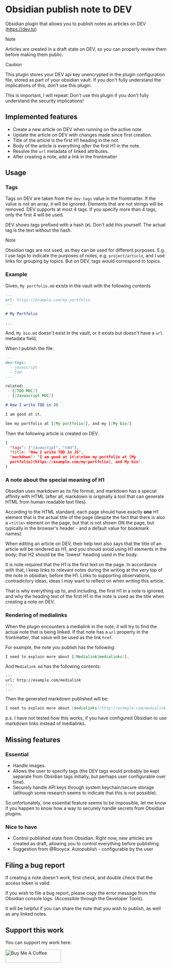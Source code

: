 # Obsidian publish note to DEV

Obsidian plugin that allows you to publish notes as articles on DEV (https://dev.to)

> [!NOTE]
> Articles are created in a draft state on DEV, so you can properly review them
> before making them public.

> [!CAUTION]
> This plugin stores your DEV api key unencrypted in the plugin configuration
> file, stored as part of your obsidian vault. If you don't fully understand the
> implications of this, don't use this plugin.
>
> This is important, I will repeat: Don't use this plugin if you don't fully
> understand the security implications!

## Implemented features

- Create a new article on DEV when running on the active note.
- Update the article on DEV with changes made since first creation.
- Title of the article is the first H1 heading in the not.
- Body of the article is everything _after_ the first H1 in the note.
- Resolve the `url` metadata of linked attributes.
- After creating a note, add a link in the frontmatter

## Usage

### Tags

Tags on DEV are taken from the `dev-tags` value in the frontmatter. If the value
is not an array, it will be ignored. Elements that are not strings will be
removed. DEV supports at most 4 tags. If you specify more than 4 tags, only the
first 4 will be used.

DEV shows tags prefixed with a hash (`#`). Don't add this yourself. The actual tag is the
text without the hash.

> [!NOTE]
> Obsidian tags are not used, as they can be used for different purposes. E.g. I
> use tags to indicate the purposes of notes, e.g. `project/article`, and I use
> links for grouping by topics. But on DEV, tags would correspond to topics.

### Example

Given, `My portfolio.md` exists in the vault with the following contents

```markdown
---
url: https://example.com/my-portfolio
---

# My Portfolio

...
```

And, `My bio.md` doesn't exist in the vault, or it exists but doesn't have a
`url` metadata field,

When I publish the file:

```markdown
---
dev-tags:
  - javascript
  - tdd
---

related:
 - [[TDD MOC]]
 - [[Javascript MOC]]

# How I write TDD in JS

I am good at it.

See my portfolio at [[My portfolio]], and my [[My bio]]
```

Then the following article is created on DEV.

```json
{
  "tags": ["javascript", "tdd"],
  "title: "How I write TDD in JS",
  "markdown": "I am good at it\n\nSee my portfolio at [My
  portfolio](https://example.com/my-portfolio), and My bio"
}
```

### A note about the special meaning of H1

Obsidian uses markdown as its file format, and markdown has a special affinity
with HTML (after all, markdown is originally a tool that can generate HTML from
human readable text files).

According to the HTML standard, each page should have exactly **one** H1
element that is the actual title of the page (despite the fact that there is
also a `<title>` element on the page, but that is not shown ON the page, but
typically in the browser's header - and a default value for bookmark names).

When editing an article on DEV, their help text also says that the title of an
article will be rendered as H1, and you should avoid using H1 elements in the
body; that H2 should be the 'lowest' heading used in the body.

It is note required that the H1 is the first text on the page. In accordance
with that, I keep links to relevant notes during the writing at the very top of
the note in obsidian; before the H1. Links to supporting observations,
contradictory ideas, ideas I _may_ want to reflect on when writing this article.

That is why everything up to, and including, the first H1 in a note is
ignored, and why the heading text of the first H1 in the note is used as the
title when creating a note on DEV.

### Rendering of medialinks

When the plugin encounters a medialink in the note, it will try to find the
actual note that is being linked. If that note has a `url` property in the
frontmatter, that value will be used as the link `href`.

For example, the note you publish has the following:

```markdown
I need to explain more about [[Medialink|medialinks]].
```

And `Medialink.md` has the following contents:

```
---
url: http://example.com/medialink
---
...
```

Then the generated markdown published will be:

```markdown
I need to explain more about [medialinks](http://example.com/medialink).
```

p.s. I have not tested how this works, if you have configured Obsidian to use
markdown links instead of medialinks.

## Missing features

### Essential

- Handle images.
- Allows the user to specify tags (the DEV tags would probably be kept separate
  from Obsidian tags initially, but perhaps user configurable over time).
- Securely handle API keys through system keychain/secure storage (although some
  research seems to indicate that this is not possible).

So unfortunately, one essential feature seems to be impossible, let me know if
you happen to know how a way to securely handle secrets from Obsidian plugins.

### Nice to have

- Control published state from Obsidian. Right now, new articles are created as
  draft, allowing you to control everything before publishing.
- Suggestion from @Rooyca: Autopublish - configurable by the user


## Filing a bug report

If creating a note doesn't work, first check, and double check that the
access token is valid.

If you wish to file a bug report, please copy the error message from the
Obsidian console logs. (Accessible through the Developer Tools).

It will be helpful if you can share the note that you wish to publish,
as well as any linked notes.

## Support this work

You can support my work here:

<a href="https://www.buymeacoffee.com/stroiman" target="_blank"><img src="https://cdn.buymeacoffee.com/buttons/default-orange.png" alt="Buy Me A Coffee" height="41" width="174"></a>
